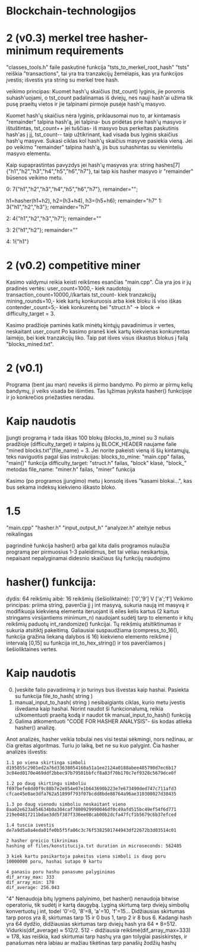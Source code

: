 # Blockchain-technologijos
# 2 (v0.3) merkel tree hasher- minimum requirements
"classes_tools.h" faile paskutinė funkcija "tsts_to_merkel_root_hash"
"tsts" reiškia "transactions", tai yra tra tranzakcijų žemėlapis, kas yra funkcijos įvestis; išvestis yra string su merkel tree hash.

veikimo principas: 
Kuomet hash'ų skaičius (tst_count) lyginis, jie poromis suhash'uojami, o tst_count padalinamas iš dviejų, nes nauji hash'ai užima tik pusę praeitų vietos ir jie talpinami pirmoje pusėje hash'ų masyvo.

Kuomet hash'ų skaičius nėra lyginis, priklausomai nuo to, ar kintamasis "remainder" talpina hash'ą,
    jei talpina- bus pridėtas prie hash'ų masyvo ir ištuštintas, tst_count++
    jei tuščias- iš masyvo bus perkeltas paskutinis hash'as į jį, tst_count--
taip užtikrinant, kad visada bus lyginis skaičius hash'ų masyve.
Sukasi ciklas kol hash'ų skaičius masyve pasiekia vieną.
Jei po veikimo "remainder" talpina hash'ą, jis bus suhashintas su vieninteliu masyvo elementu.

Kaip supaprastintas pavyzdys jei hash'ų masyvas yra: string hashes[7] {"h1","h2","h3","h4","h5","h6","h7"}, tai taip kis hasher masyvo ir "remainder" būsenos veikimo metu.

0: 7{"h1","h2","h3","h4","h5","h6","h7"}, remainder="";

h1=hasher(h1+h2),  h2=(h3+h4),  h3=(h5+h6); remainder="h7"
1: 3{"h1","h2","h3"}; remainder="h7"

2: 4{"h1","h2","h3","h7"}; remainder=""

3: 2{"h1","h2"}; remainder=""

4: 1{"h1"}


# 2 (v0.2) competitive miner
Kasimo valdymui reikia keisti reikšmes esančias "main.cpp". Čia yra jos ir jų pradinės vertės:
    user_count=1000,- kiek naudotojų
    transaction_count=10000,//kartais tst_count- kiek tranzakcijų
    mining_rounds=10,- kiek kartų konkuruosis arba kiek bloku iš viso iškas
    contender_count=5;- kiek konkurentų
bei "struct.h" -> block -> difficulty_target = 3.

Kasimo pradžioje paminės katik minėtų kintųjų pavadinimus ir vertes, neskaitant user_count
Po kasimo praneš kiek kartų kiekvienas konkurentas laimėjo, bei kiek tranzakcijų liko. Taip pat išves visus iškastus blokus į failą "blocks_mined.txt".

# 2 (v0.1)
Programa (bent jau man) neveiks iš pirmo bandymo. Po pirmo ar pirmų kelių bandymų, ji veiks visada be išimties. Tas lųžimas įvyksta hasher() funkcijoje ir jo konkrečios priežasties neradau.

# Kaip naudotis
Įjungti programą ir tada iškas 100 blokų (blocks_to_mine) su 3 nuliais pradžioje (difficulty_target) ir talpins jų BLOCK_HEADER naujame faile "mined blocks.txt"(file_name) = 3. Jei norite pakeisti vieną iš šių kintamųjų, teks naviguotis pagal šias instrukcijas:
    blocks_to_mine: "main.cpp" failas, "main()" funkcija
    difficulty_target: "struct.h" failas, "block" klasė, "block_" metodas
    file_name: "miner.h" failas, "miner" funkcija

Kasimo (po programos įjungimo) metu į konsolę išves "kasami blokai...", kas bus sekama indeksų kiekvieno  iškasto bloko.

# 1.5
"main.cpp"
"hasher.h"
"input_output_h"
"analyzer.h" ateityje nebus reikalingas

pagrindinė funkcija hasher() arba gal kita dalis programos nulaužia programą per pirmuosius 1-3 paleidimus, bet tai vėliau nesikartoja, nepaisant nepalyginamai didesnio skaičiaus šių funkcijų naudojimo

# hasher() funkcija: 

dydis: 64
reikšmių aibė: 16 reikšmių (šešioliktainė): ['0','9'] V ['a';'f']
Veikimo principas: priima string, paverčia jį į int masyvą, sukuria naują int masyvą ir modifikuoja kiekvieną elementa iteruojant iš eiles kelis kartus (2 kartus stringams virsijantiems minimum_n) naudojant sudėtį tarp to elemento ir kitų reikšmių paduotų int_randomize() funkcijai. Tų reikšmių atsitiktinumas ir sukuria atsitiktį pakeitimą. Galiausiai suspaudžiama (compress_to_16(), funkcija gražina liekaną dalybos iš 16) kiekvieno elemento reikšmė į intervalą [0,15] su funkcija int_to_hex_string() ir tos paverčiamos į šešioliktaines vertes.
# Kaip naudotis

0. Įveskite failo pavadinimą ir jo turinys bus išvestas kaip hashai. Pasiekta su funkcija file_to_hash( string )
1. manual_input_to_hash( string ) nesibaigiants ciklas, kurio metu įvestis išvedama kaip hashai. Norint naudot ši funkcionalumą, reikia užkomentuoti praeitą kodą ir naudot tik manual_input_to_hash() funkciją
2. Galima atkomentuoti "CODE FOR HASHER ANALYSIS"- šis kodas atlieka hasher() analizę.

Anot analizės, hasher veikia tobulai nes visi testai sėkmingi, nors nežinau, ar čia greitas algoritmas. Turiu jo laiką, bet ne su kuo palygint. Čia hasher analizės išvestis: 

    1.1 po viena skirtinga simboli
    d195055c2901ed2a76d33638054160a51a1ee2124a0188abee485790d7ec6b17
    3c04ed0170e469ddf2bbec97b79501bbfcf8a83f70b170c7ef9328c5679dce0f

    1.2 po daug skirtingu simboliu
    f697befe8dd0f9c88b7e2e854e07e1b643690b223e7e673490ded747c711afd3
    cfcae45e0ae3dfa762a51899f793f07bcdd8bde88764a96ae310308027d38435

    1.3 po daug vienodu simboliu neskaitant vieno
    8aa02e623a854634b0a304caf7800929990046df0c49afd515bc49ef54f6d771
    219e04817211bdae3dd5f387f336ee08cab00b2dcfa47fcf1b5679c6b37efced

    1.4 tuscia ivestis
    de7a9d5a0a4eda01fe0b5f5fa06c3c76f5382501744943df22672b3d03514c01

    2 hasher greicio tikrinimas
    hashing of files/konstitucija.txt duration in microseconds: 562485

    3 kiek kartu pasikartoja pakeitus viena simboli is daug poru
    10000000 poru, hashai sutapo 0 kartu

    4 panasiu poru hashu panasumo palyginimas
    dif_array_max: 333
    dif_array_min: 178
    dif_average: 256.043

"4" Nenaudoja bitų lygmens palyinimo, bet hasher() nenaudoja bitwise operatoriu, tik sudėtį ir kartą daugybą. Lyginą skirtumą tarp dviejų simbolių konvertuotų į int, todel '0'=0, '8'=8, 'a'=10, 'f'=15... Didžiausias skirtumas tarp poros yra 8, skirtumas tarp 15 ir 0 bus 1, tarp 2 ir 8 bus 6.
Kadangi hash yra 64 dydžio, didžiausias skirtumas tarp dviejų hash yra 64 * 8=512. Vidurkis(dif_average) ≈ 512/2.
512 - didžiausia reikšmė(dif_array_max=333) ≈ 178, kas reiškia, kad skirtumai tarp hashų yra gan tolygiai pasiskirstęs, ir panašumas nėra labiau ar mažiau tikėtinas tarp panašių žodžių hashų
